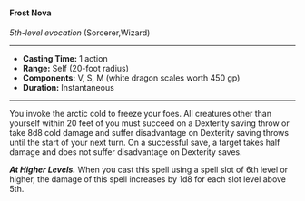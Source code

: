 #### Frost Nova
*5th-level evocation* (Sorcerer,Wizard)
___
- **Casting Time:** 1 action
- **Range:** Self (20-foot radius)
- **Components:** V, S, M (white dragon scales worth 450 gp)
- **Duration:** Instantaneous
---
You invoke the arctic cold to freeze your foes. All creatures other than yourself within 20 feet of you must succeed on a Dexterity saving throw or take 8d8 cold damage and suffer disadvantage on Dexterity saving throws until the start of your next turn. On a successful save, a target takes half damage and does not suffer disadvantage on Dexterity saves. 

***At Higher Levels.*** When you cast this spell using a spell slot of 6th level or higher, the damage of this spell increases by 1d8 for each slot level above 5th.
